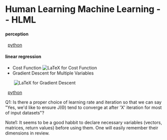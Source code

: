 # Human Learning Machine Learning -- HLML
#### perception 
&nbsp; [python](https://github.com/zjn0505/ML/blob/master/Python/perceptron.py)

#### linear regression
- Cost Function
![LaTeX for Cost Function](http://www.sciweavers.org/upload/Tex2Img_1492691651/render.png)
- Gradient Descent for Multiple Variables

&nbsp;&nbsp;&nbsp;&nbsp;&nbsp;&nbsp; ![LaTeX for Gradient Descent](http://www.sciweavers.org/upload/Tex2Img_1492581297/render.png)

<!--- LaTeX generated in http://www.sciweavers.org/free-online-latex-equation-editor -->
<!--- (\theta_j := \theta_j - \alpha \frac{1}{m}\sum_{i=1}^{m}(h_\theta(x^{(i)}-y^{(i)})x_j^{(i)})) -->

&nbsp; [python](https://github.com/zjn0505/ML/blob/master/Python/gradient_descent.py)

Q1: Is there a proper choice of learning rate and iteration so that we can say "Yes, we'd like to ensure J(Θ) tend to converge at after 'X' iteration for most of input datasets"?

Note1: It seems to be a good habbit to declare necessary variables (vectors, matrices, return values) before using them. One will easily remember their dimensions in review.
